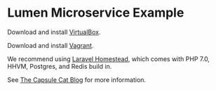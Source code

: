 # Lumen Microservice Example


Download and install [VirtualBox](https://www.virtualbox.org/wiki/Downloads).

Download and install [Vagrant](https://www.vagrantup.com/downloads.html).

We recommend using [Laravel Homestead](https://laravel.com/docs/5.2/homestead),
which comes with PHP 7.0, HHVM, Postgres, and Redis build in.

See [The Capsule Cat Blog](http://blog.capsulecat.com/2016/08/02/setting-php-microservices/) for more information.
